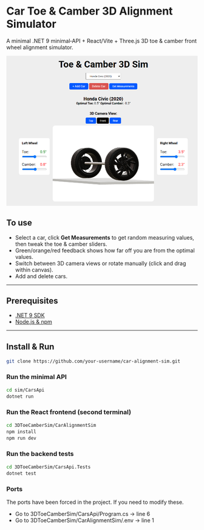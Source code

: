 # Car Toe & Camber 3D Alignment Simulator

A minimal .NET 9 minimal‐API + React/Vite + Three.js 3D toe & camber front wheel alignment simulator.

![App Screenshot](assets/image.png)

## To use

- Select a car, click **Get Measurements** to get random measuring values, then tweak the toe & camber sliders.
- Green/orange/red feedback shows how far off you are from the optimal values.
- Switch between 3D camera views or rotate manually (click and drag within canvas).
- Add and delete cars.

---

## Prerequisites

- [.NET 9 SDK](https://dotnet.microsoft.com/download)
- [Node.js & npm](https://nodejs.org)

---

## Install & Run

```bash
git clone https://github.com/your-username/car-alignment-sim.git
```

### Run the minimal API

```bash
cd sim/CarsApi
dotnet run
```

### Run the React frontend (second terminal)

```bash
cd 3DToeCamberSim/CarAlignmentSim
npm install
npm run dev
```

### Run the backend tests

```bash
cd 3DToeCamberSim/CarsApi.Tests
dotnet test
```

### Ports

The ports have been forced in the project. If you need to modify these.

- Go to 3DToeCamberSim/CarsApi/Program.cs → line 6
- Go to 3DToeCamberSim/CarAlignmentSim/.env → line 1

